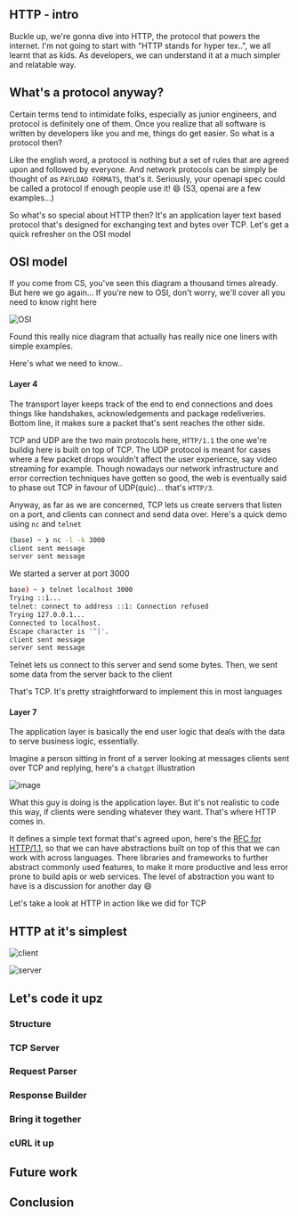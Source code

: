 ## HTTP - intro

Buckle up, we're gonna dive into HTTP, the protocol that powers the internet. I'm not going to start with "HTTP stands for hyper tex..", we all learnt that as kids. As developers, we can understand it at a much simpler and relatable way.

## What's a protocol anyway?

Certain terms tend to intimidate folks, especially as junior engineers, and protocol is definitely one of them. Once you realize that all software is written by developers like you and me, things do get easier. So what is a protocol then?

Like the english word, a protocol is nothing but a set of rules that are agreed upon and followed by everyone. And network protocols can be simply be thought of as `PAYLOAD FORMATS`, that's it. Seriously, your openapi spec could be called a protocol if enough people use it! 😄 (S3, openai are a few examples...)

So what's so special about HTTP then? It's an application layer text based protocol that's designed for exchanging text and bytes over TCP. Let's get a quick refresher on the OSI model

## OSI model

If you come from CS, you've seen this diagram a thousand times already. But here we go again... If you're new to OSI, don't worry, we'll cover all you need to know right here

![OSI](https://www.indusface.com/wp-content/uploads/2023/09/OSI-Model-7-layers.png)

Found this really nice diagram that actually has really nice one liners with simple examples.

Here's what we need to know..

#### Layer 4

The transport layer keeps track of the end to end connections and does things like handshakes, acknowledgements and package redeliveries. Bottom line, it makes sure a packet that's sent reaches the other side. 

TCP and UDP are the two main protocols here, `HTTP/1.1` the one we're buildig here is built on top of TCP. The UDP protocol is meant for cases where a few packet drops wouldn't affect the user experience, say video streaming for example. Though nowadays our network infrastructure and error correction techniques have gotten so good, the web is eventually said to phase out TCP in favour of UDP(quic)... that's `HTTP/3`.

Anyway, as far as we are concerned, TCP lets us create servers that listen on a port, and clients can connect and send data over. Here's a quick demo using `nc` and `telnet`

```bash
(base) ~ ❯ nc -l -k 3000                                                                               ⏎
client sent message
server sent message
```

We started a server at port 3000


```bash
base) ~ ❯ telnet localhost 3000                                                                       ⏎
Trying ::1...
telnet: connect to address ::1: Connection refused
Trying 127.0.0.1...
Connected to localhost.
Escape character is '^]'.
client sent message
server sent message
```

Telnet lets us connect to this server and send some bytes. Then, we sent some data from the server back to the client

That's TCP. It's pretty straightforward to implement this in most languages


#### Layer 7

The application layer is basically the end user logic that deals with the data to serve business logic, essentially.

Imagine a person sitting in front of a server looking at messages clients sent over TCP and replying, here's a `chatgpt` illustration

![image](https://github.com/user-attachments/assets/253d1802-cced-43ef-b4fb-689d3184dcdd)

What this guy is doing is the application layer. But it's not realistic to code this way, if clients were sending whatever they want. That's where HTTP comes in.

It defines a simple text format that's agreed upon, here's the [RFC for HTTP/1.1](https://datatracker.ietf.org/doc/html/rfc2616), so that we can have abstractions built on top of this that we can work with across languages. There libraries and frameworks to further abstract commonly used features, to make it more productive and less error prone to build apis or web services. The level of abstraction you want to have is a discussion for another day 😄

Let's take a look at HTTP in action like we did for TCP

## HTTP at it's simplest

![client](https://github.com/user-attachments/assets/dacec3a6-a9aa-477a-b683-5b0b2d818bcb)

![server](https://github.com/user-attachments/assets/3f46015e-209f-4932-bd1e-0b3e6f63e27e)


## Let's code it upz


### Structure


### TCP Server


### Request Parser


### Response Builder


### Bring it together


### cURL it up


## Future work


## Conclusion





